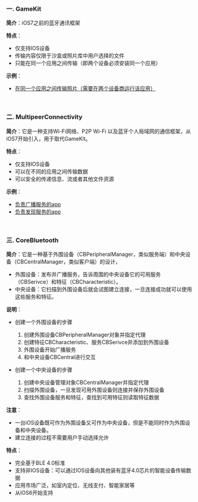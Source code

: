 ### 一. GameKit

**简介**：iOS7之前的蓝牙通讯框架

**特点**：

* 仅支持IOS设备
* 传输内容仅限于沙盒或照片库中用户选择的文件
* 只能在同一个应用之间传输（即两个设备必须安装同一个应用）

**示例**：

* [在同一个应用之间传输照片（需要在两个设备商运行该应用）](GameKitDemo)

<br>

### 二. MultipeerConnectivity

**简介**：它是一种支持Wi-Fi网络、P2P Wi-Fi 以及蓝牙个人局域网的通信框架，从iOS7开始引入，用于取代GameKit。

**特点**：

* 仅支持IOS设备
* 可以在不同的应用之间传输数据
* 可以安全的传递信息、流或者其他文件资源

**示例**：

* [负责广播服务的app](MultipeerConnectivityBroadCast)
* [负责发现服务的app](MultipeerConnectivityFinder)

<br>

### 三. CoreBluetooth

**简介**：它是一种基于外围设备（CBPeripheralManager，类似服务端）和中央设备（CBCentralManager，类似客户端）的设计，

* 外围设备：发布并广播服务，告诉周围的中央设备它的可用服务（CBSerivce）和特征（CBCharacteristic）。
* 中央设备：它扫描到外围设备后就会试图建立连接，一旦连接成功就可以使用这些服务和特征。

**说明**：

* 创建一个外围设备的步骤

	1. 创建外围设备CBPeripheralManager对象并指定代理
	2. 创建特征CBCharacteristic、服务CBSerivce并添加到外围设备
	3. 外围设备开始广播服务
	4. 和中央设备CBCentral进行交互

* 创建一个中央设备的步骤

	1. 创建中央设备管理对象CBCentralManager并指定代理
	2. 扫描外围设备，一旦发现可用外围设备则连接并保存外围设备
	3. 查找外围设备服务和特征，查找到可用特征则读取特征数据

**注意**：

* 一台iOS设备既可作为外围设备又可作为中央设备，但是不能同时作为外围设备和中央设备。
* 建立连接的过程不需要用户手动选择允许

**特点**：

* 完全基于BLE 4.0标准
* 支持非IOS设备：可以通过IOS设备向其他装有蓝牙4.0芯片的智能设备传输数据
* 应用市场广泛，如室内定位、无线支付、智能家居等
* 从IOS6开始支持

